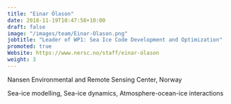 ```yaml
---
title: "Einar Ólason"
date: 2018-11-19T10:47:58+10:00
draft: false
image: "/images/team/Einar-Olason.png"
jobtitle: "Leader of WP1: Sea Ice Code Development and Optimization"
promoted: true
Website: https://www.nersc.no/staff/einar-ólason
weight: 3
---
```


Nansen Environmental and Remote Sensing Center, Norway

Sea-ice modelling, Sea-ice dynamics, Atmosphere-ocean-ice interactions
